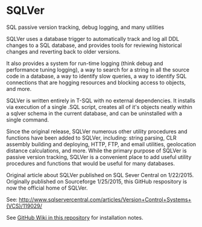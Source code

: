 # SQLVer
SQL passive version tracking, debug logging, and many utilities

SQLVer uses a database trigger to automatically track and log all DDL changes to a SQL database, and provides tools for reviewing historical changes and reverting back to older versions.

It also provides a system for run-time logging (think debug and performance tuning logging), a way to search for a string in all the source code in a database, a way to identify slow queries, a way to identify SQL connections that are hogging resources and blocking access to objects, and more.

SQLVer is written entirely in T-SQL with no external dependencies. It installs via execution of a single .SQL script, creates all of it's objects neatly within a sqlver schema in the current database, and can be uninstalled with a single command.

Since the original release, SQLVer numerous other utility procedures and functions have been added to SQLVer, including:  string parsing, CLR assembly building and deploying, HTTP, FTP, and email utilities, geolocation distance calculations, and more.  While the primary purpose of SQLVer is passive version tracking, SQLVer is a convenient place to add useful utility procedures and functions that would be useful for many databases.

Original article about SQLVer published on SQL Sever Central on 1/22/2015.  Originally published on Sourceforge 1/25/2015, this GitHub respository is now the official home of SQLVer.

See:  http://www.sqlservercentral.com/articles/Version+Control+Systems+(VCS)/119029/

See [GitHub Wiki in this repository](https://github.com/DavidRueter/SQLVer/wiki) for installation notes.
